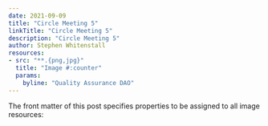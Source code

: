 ```yaml
---
date: 2021-09-09
title: "Circle Meeting 5"
linkTitle: "Circle Meeting 5"
description: "Circle Meeting 5"
author: Stephen Whitenstall
resources:
- src: "**.{png,jpg}"
  title: "Image #:counter"
  params:
    byline: "Quality Assurance DAO"
---
```


The front matter of this post specifies properties to be assigned to all image resources:

